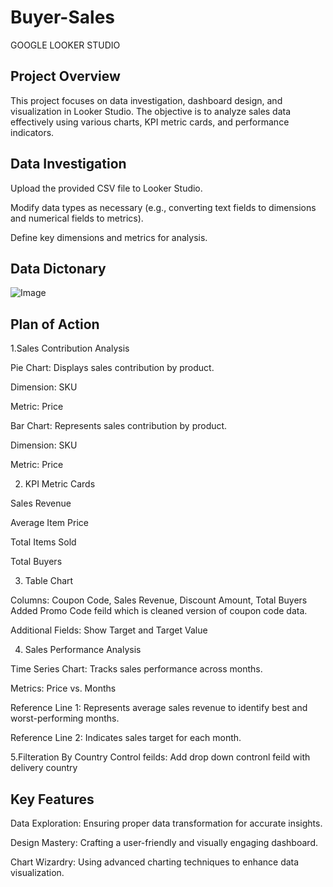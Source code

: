 # Buyer-Sales
GOOGLE LOOKER STUDIO

## Project Overview

This project focuses on data investigation, dashboard design, and visualization in Looker Studio. The objective is to analyze sales data effectively using various charts, KPI metric cards, and performance indicators.

## Data Investigation

Upload the provided CSV file to Looker Studio.

Modify data types as necessary (e.g., converting text fields to dimensions and numerical fields to metrics).

Define key dimensions and metrics for analysis.

## Data Dictonary
![Image](https://github.com/user-attachments/assets/d449efca-3c9b-4a8f-a704-827015c086b0)

## Plan of Action

1.Sales Contribution Analysis

Pie Chart: Displays sales contribution by product.

Dimension: SKU

Metric: Price

Bar Chart: Represents sales contribution by product.

Dimension: SKU

Metric: Price

2. KPI Metric Cards

Sales Revenue

Average Item Price

Total Items Sold

Total Buyers

3. Table Chart

Columns: Coupon Code, Sales Revenue, Discount Amount, Total Buyers
 Added Promo Code feild which is  cleaned version of  coupon code data.

Additional Fields: Show Target and Target Value

4. Sales Performance Analysis

Time Series Chart: Tracks sales performance across months.

Metrics: Price vs. Months

Reference Line 1: Represents average sales revenue to identify best and worst-performing months.

Reference Line 2: Indicates sales target for each month.

5.Filteration By Country
Control feilds: Add drop down contronl feild with delivery country
   

## Key Features

Data Exploration: Ensuring proper data transformation for accurate insights.

Design Mastery: Crafting a user-friendly and visually engaging dashboard.

Chart Wizardry: Using advanced charting techniques to enhance data visualization.

